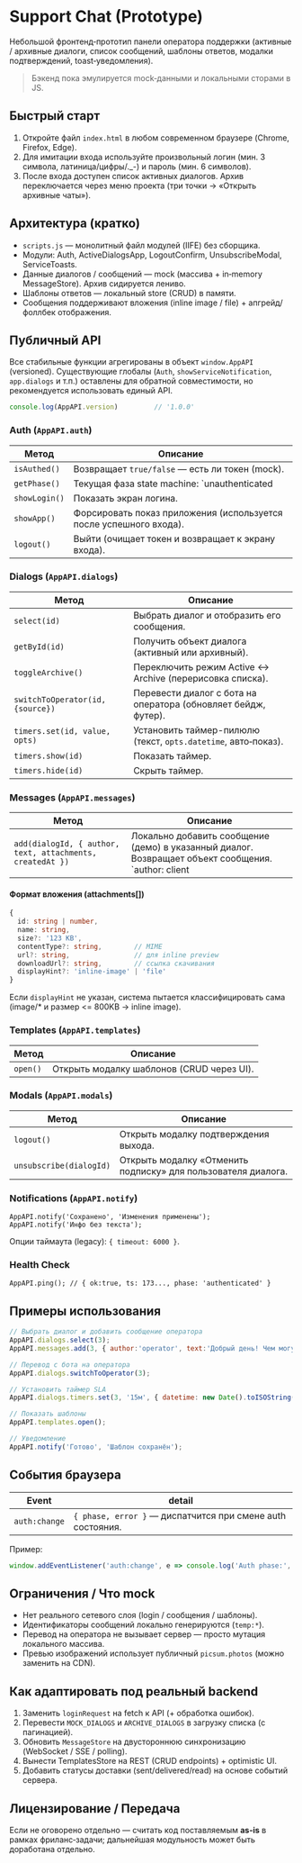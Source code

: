 # Support Chat (Prototype)

Небольшой фронтенд‑прототип панели оператора поддержки (активные / архивные диалоги, список сообщений, шаблоны ответов, модалки подтверждений, toast‑уведомления).

> Бэкенд пока эмулируется mock‑данными и локальными сторами в JS.

## Быстрый старт
1. Откройте файл `index.html` в любом современном браузере (Chrome, Firefox, Edge).
2. Для имитации входа используйте произвольный логин (мин. 3 символа, латиница/цифры/._-) и пароль (мин. 6 символов).
3. После входа доступен список активных диалогов. Архив переключается через меню проекта (три точки → «Открыть архивные чаты»).

## Архитектура (кратко)
- `scripts.js` — монолитный файл модулей (IIFE) без сборщика.
- Модули: Auth, ActiveDialogsApp, LogoutConfirm, UnsubscribeModal, ServiceToasts.
- Данные диалогов / сообщений — mock (массива + in‑memory MessageStore). Архив сидируется лениво.
- Шаблоны ответов — локальный store (CRUD) в памяти.
- Сообщения поддерживают вложения (inline image / file) + апгрейд/фоллбек отображения.

## Публичный API
Все стабильные функции агрегированы в объект `window.AppAPI` (versioned). Существующие глобалы (`Auth`, `showServiceNotification`, `app.dialogs` и т.п.) оставлены для обратной совместимости, но рекомендуется использовать единый API.

```js
console.log(AppAPI.version)         // '1.0.0'
```

### Auth (`AppAPI.auth`)
| Метод | Описание |
|-------|----------|
| `isAuthed()` | Возвращает `true/false` — есть ли токен (mock). |
| `getPhase()` | Текущая фаза state machine: `unauthenticated | auth-loading | auth-failed | authenticated`. |
| `showLogin()` | Показать экран логина. |
| `showApp()` | Форсировать показ приложения (используется после успешного входа). |
| `logout()` | Выйти (очищает токен и возвращает к экрану входа). |

### Dialogs (`AppAPI.dialogs`)
| Метод | Описание |
|-------|----------|
| `select(id)` | Выбрать диалог и отобразить его сообщения. |
| `getById(id)` | Получить объект диалога (активный или архивный). |
| `toggleArchive()` | Переключить режим Active ↔ Archive (перерисовка списка). |
| `switchToOperator(id, {source})` | Перевести диалог с бота на оператора (обновляет бейдж, футер). |
| `timers.set(id, value, opts)` | Установить таймер-пилюлю (текст, `opts.datetime`, авто‑показ). |
| `timers.show(id)` | Показать таймер. |
| `timers.hide(id)` | Скрыть таймер. |

### Messages (`AppAPI.messages`)
| Метод | Описание |
|-------|----------|
| `add(dialogId, { author, text, attachments, createdAt })` | Локально добавить сообщение (демо) в указанный диалог. Возвращает объект сообщения. `author: client|bot|operator|system`. В реальной интеграции заменить на отправку на сервер и последующую синхронизацию. |

#### Формат вложения (attachments[])
```ts
{
  id: string | number,
  name: string,
  size?: '123 KB',
  contentType?: string,        // MIME
  url?: string,                // для inline preview
  downloadUrl?: string,        // ссылка скачивания
  displayHint?: 'inline-image' | 'file'
}
```
Если `displayHint` не указан, система пытается классифицировать сама (image/* и размер <= 800KB → inline image).

### Templates (`AppAPI.templates`)
| Метод | Описание |
|-------|----------|
| `open()` | Открыть модалку шаблонов (CRUD через UI). |

### Modals (`AppAPI.modals`)
| Метод | Описание |
|-------|----------|
| `logout()` | Открыть модалку подтверждения выхода. |
| `unsubscribe(dialogId)` | Открыть модалку «Отменить подписку» для пользователя диалога. |

### Notifications (`AppAPI.notify`)
```
AppAPI.notify('Сохранено', 'Изменения применены');
AppAPI.notify('Инфо без текста');
```
Опции таймаута (legacy): `{ timeout: 6000 }`.

### Health Check
```
AppAPI.ping(); // { ok:true, ts: 173..., phase: 'authenticated' }
```

## Примеры использования
```js
// Выбрать диалог и добавить сообщение оператора
AppAPI.dialogs.select(3);
AppAPI.messages.add(3, { author:'operator', text:'Добрый день! Чем могу помочь?' });

// Перевод с бота на оператора
AppAPI.dialogs.switchToOperator(3);

// Установить таймер SLA
AppAPI.dialogs.timers.set(3, '15м', { datetime: new Date().toISOString() });

// Показать шаблоны
AppAPI.templates.open();

// Уведомление
AppAPI.notify('Готово', 'Шаблон сохранён');
```

## События браузера
| Event | detail |
|-------|--------|
| `auth:change` | `{ phase, error }` — диспатчится при смене auth состояния. |

Пример: 
```js
window.addEventListener('auth:change', e => console.log('Auth phase:', e.detail.phase));
```

## Ограничения / Что mock
- Нет реального сетевого слоя (login / сообщения / шаблоны).
- Идентификаторы сообщений локально генерируются (`temp:*`).
- Перевод на оператора не вызывает сервер — просто мутация локального массива.
- Превью изображений использует публичный `picsum.photos` (можно заменить на CDN).

## Как адаптировать под реальный backend
1. Заменить `loginRequest` на fetch к API (+ обработка ошибок).
2. Перевести `MOCK_DIALOGS` и `ARCHIVE_DIALOGS` в загрузку списка (с пагинацией).
3. Обновить `MessageStore` на двустороннюю синхронизацию (WebSocket / SSE / polling).
4. Вынести TemplatesStore на REST (CRUD endpoints) + optimistic UI.
5. Добавить статусы доставки (sent/delivered/read) на основе событий сервера.

## Лицензирование / Передача
Если не оговорено отдельно — считать код поставляемым **as-is** в рамках фриланс‑задачи; дальнейшая модульность может быть доработана отдельно.
